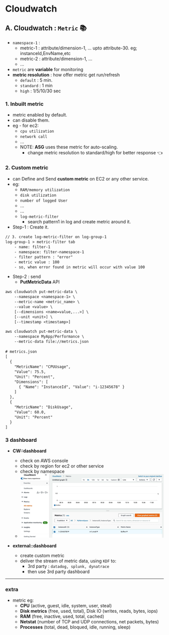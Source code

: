 # Cloudwatch
## A. Cloudwatch : `Metric` :books:
- `namespace-1` : 
  - metric-1 : attribute/dimension-1, ... upto attribute-30. eg; instanceId,EnvName,etc
  - metric-2 : attribute/dimension-1, ...
  - ...
- `metric` are **variable** for monitoring
- **metric resolution** : how offer metric get run/refresh
  - `default` : 5 min.
  - `standard` : 1 min
  - `high` : 1/5/10/30 sec
  
### 1. Inbuilt metric
- metric enabled by default.
- can disable them.
- eg - for ec2:
  - `cpu utilization` 
  - `network call`
  - ...
  - NOTE: **ASG** uses these metric for auto-scaling.
    - change metric resolution to standard/high for better response :point_left:
  
### 2. Custom metric 
- can Define and Send **custom metric** on EC2 or any other service.
- eg:
  - `RAM/memory utilization`
  - `disk utilization`
  - `number of logged User`
  - ...
  - ...
  - `log-metric-filter`
    - search pattern1 in log and create metric around it.
- Step-1 : Create it.
```
// 3. create log-metric-filter on log-group-1
log-group-1 > metric-filter tab
    - name: filter-1
    - namespace: filter-namespace-1
    - filter pattern : "error"
    - metric value : 100
    - so, when error found in metric will occur with value 100
```
    
- Step-2 : send
  - **PutMetricData** API
```
aws cloudwatch put-metric-data \
    --namespace <namespace-1> \
    --metric-name <metric_name> \
    --value <value> \
    [--dimensions <name=value,...>] \
    [--unit <unit>] \
    [--timestamp <timestamp>]

```
```
aws cloudwatch put-metric-data \
    --namespace MyApp/Performance \
    --metric-data file://metrics.json

# metrics.json    
[
  {
    "MetricName": "CPUUsage",
    "Value": 75.5,
    "Unit": "Percent",
    "Dimensions": [
      { "Name": "InstanceId", "Value": "i-12345678" }
    ]
  },
  {
    "MetricName": "DiskUsage",
    "Value": 60.0,
    "Unit": "Percent"
  }
]
```
### 3 dashboard
- **CW::dashboard**
  - check on AWS console
  - check by region for ec2 or other service
  - check by namespace
  - ![img_1.png](img_1.png)
  
- **external::dashboard**
  - create custom metric
  - deliver the stream of metric data, using `KDF` to:
    - 3rd party : `datadog, splunk, dynatrace`
    - then use 3rd party dashboard

---
### extra
- metric eg:
  - **CPU** (active, guest, idle, system, user, steal)
  - **Disk metrics** (free, used, total), Disk IO (writes, reads, bytes, iops)
  - **RAM** (free, inactive, used, total, cached)
  - **Netstat** (number of TCP and UDP connections, net packets, bytes)
  - **Processes** (total, dead, bloqued, idle, running, sleep)